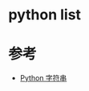 python list
===========




# 参考
 - [Python 字符串](https://www.runoob.com/python/python-strings.html)
